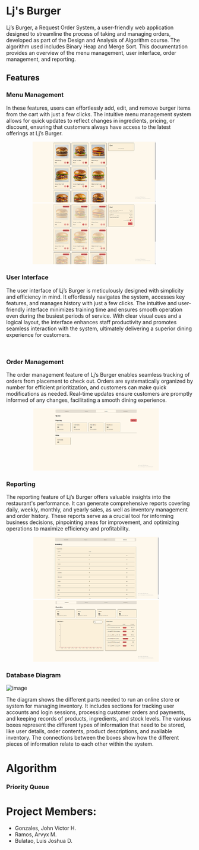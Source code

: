 # Lj's Burger
Lj’s Burger, a Request Order System, a user-friendly web application designed to streamline the process of taking and managing orders, developed as part of the Design and Analysis of Algorithm course. The algorithm used includes Binary Heap and Merge Sort. This documentation provides an overview of the menu management, user interface, order management, and reporting.

## Features

### Menu Management
In these features, users can effortlessly add, edit, and remove burger items from the cart with just a few clicks. The intuitive menu management system allows for quick updates to reflect changes in ingredients, pricing, or discount, ensuring that customers always have access to the latest offerings at Lj’s Burger.

<div align="center" style="display: flex; flex-direction: row; align-items: center; justify-content: center;">
   <div style="display: flex; flex-direction: row; align-items: center; justify-content: center;">
      <div style="margin-right: 30px;">
         <img src="https://github.com/LuisBulatao/SSS/blob/856b2a28f7480e0e03ff049aa49aa8280e16c5fb/1.png" width="70%"></img> <img src="https://github.com/LuisBulatao/SSS/blob/a210f46299a9a93d7abd79e34f39ac0fa6e7d230/22222222.png" width="70%"></img> 
      </div>
   </div>
</div>

### User Interface
The user interface of Lj’s Burger is meticulously designed with simplicity and efficiency in mind. It effortlessly navigates the system, accesses key features, and manages history with just a few clicks. The intuitive and user-friendly interface minimizes training time and ensures smooth operation even during the busiest periods of service. With clear visual cues and a logical layout, the interface enhances staff productivity and promotes seamless interaction with the system, ultimately delivering a superior dining experience for customers.

<div align="center" style="display: flex; flex-direction: row; align-items: center; justify-content: center;">
   <div style="display: flex; flex-direction: row; align-items: center; justify-content: center;">
      <div style="margin-right: 20px;">
         <img src="" width="70%"></img>
      </div>
   </div>
</div>

### Order Management
The order management feature of Lj’s Burger enables seamless tracking of orders from placement to check out. Orders are systematically organized by number for efficient prioritization, and customers can make quick modifications as needed. Real-time updates ensure customers are promptly informed of any changes, facilitating a smooth dining experience.

<div align="center" style="display: flex; flex-direction: row; align-items: center; justify-content: center;">
   <div style="display: flex; flex-direction: row; align-items: center; justify-content: center;">
      <div style="margin-right: 20px;">
         <img src="https://github.com/LuisBulatao/SSS/blob/e29aabf65f7e9adae96c9f526a6d76956f16d087/Order%20Taking.png" width="70%"></img>
      </div>
   </div>
</div>


### Reporting
The reporting feature of Lj’s Burger offers valuable insights into the restaurant's performance. It can generate comprehensive reports covering daily, weekly, monthly, and yearly sales, as well as inventory management and order history. These reports serve as a crucial tool for informing business decisions, pinpointing areas for improvement, and optimizing operations to maximize efficiency and profitability.

<div align="center" style="display: flex; flex-direction: row; align-items: center; justify-content: center;">
   <div style="display: flex; flex-direction: row; align-items: center; justify-content: center;">
      <div style="margin-right: 20px;">
         <img src="https://github.com/LuisBulatao/SSS/blob/e29aabf65f7e9adae96c9f526a6d76956f16d087/Inventory.png" width="70%"></img> <img src="https://github.com/LuisBulatao/SSS/blob/e29aabf65f7e9adae96c9f526a6d76956f16d087/SalesReport.png" width="70%"></img>
      </div>
   </div>
</div>


### Database Diagram
![image](https://github.com/LuisBulatao/SSS/assets/115807743/0a7e06e5-2da2-4b81-977c-829f94c01089)

The diagram shows the different parts needed to run an online store or system for managing inventory. It includes sections for tracking user accounts and login sessions, processing customer orders and payments, and keeping records of products, ingredients, and stock levels. The various boxes represent the different types of information that need to be stored, like user details, order contents, product descriptions, and available inventory. The connections between the boxes show how the different pieces of information relate to each other within the system.

# Algorithm

### Priority Queue

# Project Members:
- Gonzales, John Victor H.
- Ramos, Arvyx M.
- Bulatao, Luis Joshua D. 





